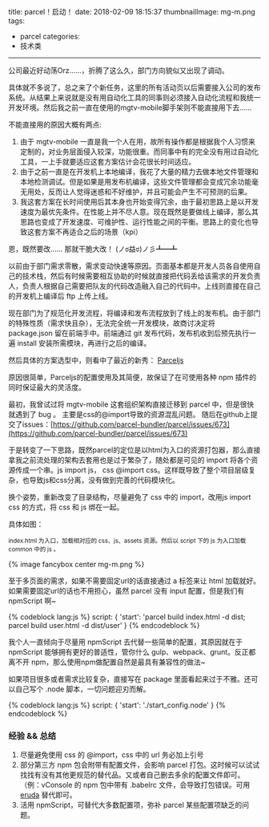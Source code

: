title: parcel！启动！
date: 2018-02-09 18:15:37
thumbnailImage: mg-m.png
tags: 
  - parcel
categories:
  - 技术类
---

公司最近好动荡Orz……，折腾了这么久，部门方向貌似又出现了调动。

具体就不多说了，总之来了个新任务，这里的所有活动页以后需要接入公司的发布系统。从结果上来说就是没有用自动化工具的同事则必须接入自动化流程和我统一开发环境。然后我之前一直在使用的mgtv-mobile脚手架则不能直接用下去…… 

<!-- more -->

不能直接用的原因大概有两点:
1. 由于 mgtv-mobile 一直是我一个人在用，故所有操作都是根据我个人习惯来定制的，对业务层面侵入较深，功能很重。而同事中有的完全没有用过自动化工具，一上手就要适应这套方案估计会花很长时间适应。
2. 由于之前一直是在开发机上本地编译，我花了大量的精力去做本地文件管理和本地检测调试。但是如果是用发布机编译，这些文件管理都会变成冗余功能毫无用处，反而让人觉得迷惑和不好维护，并且可能会产生不可预测的后果。
3. 我这套方案在长时间使用后其本身也开始变得冗余，由于最初思路上是以开发速度为最优先条件。在性能上并不尽人意。现在既然是要做线上编译，那么其思路也变成了开发速度、可维护性、运行性能之间的平衡。思路上的变化也导致这套方案不再适合之后的场景（kpi）

恩，既然要改…… 那就干脆大改！ (ノಠ益ಠ)ノ彡┻━┻

以前由于部门需求零散，需求变动快速等原因。页面基本都是开发人员各自使用自己的技术栈，然后有时候需要相互协助的时候就直接把代码丢给该需求的开发负责人，负责人根据自己需要把队友的代码改造融入自己的代码中。上线则直接在自己的开发机上编译后 ftp 上传上线。

现在部门为了规范化开发流程，将编译和发布流程放到了线上的发布机。由于部门的特殊性质（需求快且杂），无法完全统一开发模块，故商讨决定将 package.json 留在前端手中。前端通过 git 发布代码，发布机收到后预先执行一遍 install 安装所需模块，再进行之后的编译。

然后具体的方案选型中，则看中了最近的新秀： [Parceljs](https://parceljs.org/)

原因很简单，Parceljs的配置使用及其简便，故保证了在可使用各种 npm 插件的同时保证最大的灵活度。

最初，我曾试过将 mgtv-mobile 这套组织架构直接迁移到 parcel 中，但是很快就遇到了 bug 。
主要是css的@import导致的资源混乱问题。
随后在github上提交了issues：[https://github.com/parcel-bundler/parcel/issues/673](https://github.com/parcel-bundler/parcel/issues/673)

于是转变了一下思路，既然parcel的定位是以html为入口的资源打包器，那么直接拿我之前流处理的架构去套用也是过于繁杂了，随处都是可见的 import 将各个资源传成一个串。js import js， css @import css。这样既导致了整个项目层级复杂，也导致js和css分离，没有做到完善的代码模块化。

换个姿势，重新改变了目录结构，尽量避免了 css 中的 import，改用js import css 的方式，将 css 和 js 绑在一起。

具体如图：

<small>index.html 为入口，加载相对应的 css、js、assets 资源。然后以 script 下的 js 为入口加载 common 中的 js 。</small>

{% image fancybox center mg-m.png %}

至于多页面的需求，如果不需要固定url的话直接通过 a 标签来让 html 加载就好。如果需要固定url的话也不用担心，虽然 parcel 没有 input 配置，但是我们有 npmScript 啊~

{% codeblock lang:js %}
  script: {
    'start': 'parcel build index.html -d dist; parcel build user.html -d dist/user'
  }
{% endcodeblock %}

我个人一直倾向于尽量用 npmScript 去代替一些简单的配置，其原因就在于 npmScript 能够拥有更好的普适性，管你什么 gulp、webpack、grunt。反正都离不开 npm，那么使用npm做配置自然是最具有兼容性的做法~

如果项目很多或者需求比较复杂，直接写在 package 里面看起来过于不雅。还可以自己写个 .node 脚本，一切问题迎刃而解。

{% codeblock lang:js %}
  script: {
    'start': './start_config.node'
  }
{% endcodeblock %}

### 经验 && 总结

1. 尽量避免使用 css 的 @import，css 中的 url 务必加上引号
2. 部分第三方 npm 包会附带有配置文件，会影响 parcel 打包。这时候可以试试找找有没有其他更规范的替代品。又或者自己删去多余的配置文件即可。 （例：vConsole 的 npm 包中带有 .babelrc 文件，会导致打包错误。可用 [eruda](https://github.com/liriliri/eruda) 替代即可。
3. 活用 npmScript，可替代大多数配置项，弥补 parcel 某些配置项缺乏的问题。